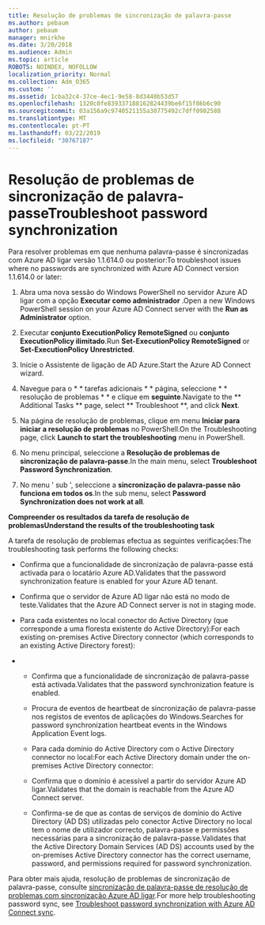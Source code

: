 ```yaml
---
title: Resolução de problemas de sincronização de palavra-passe
ms.author: pebaum
author: pebaum
manager: mnirkhe
ms.date: 3/20/2018
ms.audience: Admin
ms.topic: article
ROBOTS: NOINDEX, NOFOLLOW
localization_priority: Normal
ms.collection: Adm_O365
ms.custom: ''
ms.assetid: 1cba32c4-37ce-4ec1-9e58-8d3440b53d57
ms.openlocfilehash: 1320c0fe839337188162824439be6f15f86b6c90
ms.sourcegitcommit: 03a156a9c9740521155a30775492c7dff0982588
ms.translationtype: MT
ms.contentlocale: pt-PT
ms.lasthandoff: 03/22/2019
ms.locfileid: "30767187"
---
```

# <a name="troubleshoot-password-synchronization"></a><span data-ttu-id="79234-102">Resolução de problemas de sincronização de palavra-passe</span><span class="sxs-lookup"><span data-stu-id="79234-102">Troubleshoot password synchronization</span></span>

<span data-ttu-id="79234-103">Para resolver problemas em que nenhuma palavra-passe é sincronizadas com Azure AD ligar versão 1.1.614.0 ou posterior:</span><span class="sxs-lookup"><span data-stu-id="79234-103">To troubleshoot issues where no passwords are synchronized with Azure AD Connect version 1.1.614.0 or later:</span></span>
  
1. <span data-ttu-id="79234-104">Abra uma nova sessão do Windows PowerShell no servidor Azure AD ligar com a opção **Executar como administrador** .</span><span class="sxs-lookup"><span data-stu-id="79234-104">Open a new Windows PowerShell session on your Azure AD Connect server with the **Run as Administrator** option.</span></span> 
    
2. <span data-ttu-id="79234-105">Executar **conjunto ExecutionPolicy RemoteSigned** ou **conjunto ExecutionPolicy ilimitado**.</span><span class="sxs-lookup"><span data-stu-id="79234-105">Run **Set-ExecutionPolicy RemoteSigned** or **Set-ExecutionPolicy Unrestricted**.</span></span> 
    
3. <span data-ttu-id="79234-106">Inicie o Assistente de ligação de AD Azure.</span><span class="sxs-lookup"><span data-stu-id="79234-106">Start the Azure AD Connect wizard.</span></span>
    
4. <span data-ttu-id="79234-107">Navegue para o \* \* tarefas adicionais \* \* página, seleccione \* \* resolução de problemas \* \* e clique em **seguinte**.</span><span class="sxs-lookup"><span data-stu-id="79234-107">Navigate to the \*\* Additional Tasks \*\* page, select \*\* Troubleshoot \*\*, and click **Next**.</span></span> 
    
5. <span data-ttu-id="79234-108">Na página de resolução de problemas, clique em menu **Iniciar para iniciar a resolução de problemas** no PowerShell.</span><span class="sxs-lookup"><span data-stu-id="79234-108">On the Troubleshooting page, click **Launch to start the troubleshooting** menu in PowerShell.</span></span> 
    
6. <span data-ttu-id="79234-109">No menu principal, seleccione a **Resolução de problemas de sincronização de palavra-passe**.</span><span class="sxs-lookup"><span data-stu-id="79234-109">In the main menu, select **Troubleshoot Password Synchronization**.</span></span> 
    
7. <span data-ttu-id="79234-110">No menu ' sub ', seleccione a **sincronização de palavra-passe não funciona em todos os**.</span><span class="sxs-lookup"><span data-stu-id="79234-110">In the sub menu, select **Password Synchronization does not work at all**.</span></span> 
    
 <span data-ttu-id="79234-111">**Compreender os resultados da tarefa de resolução de problemas**</span><span class="sxs-lookup"><span data-stu-id="79234-111">**Understand the results of the troubleshooting task**</span></span>
  
<span data-ttu-id="79234-112">A tarefa de resolução de problemas efectua as seguintes verificações:</span><span class="sxs-lookup"><span data-stu-id="79234-112">The troubleshooting task performs the following checks:</span></span>
  
- <span data-ttu-id="79234-113">Confirma que a funcionalidade de sincronização de palavra-passe está activada para o locatário Azure AD.</span><span class="sxs-lookup"><span data-stu-id="79234-113">Validates that the password synchronization feature is enabled for your Azure AD tenant.</span></span>
    
- <span data-ttu-id="79234-114">Confirma que o servidor de Azure AD ligar não está no modo de teste.</span><span class="sxs-lookup"><span data-stu-id="79234-114">Validates that the Azure AD Connect server is not in staging mode.</span></span>
    
- <span data-ttu-id="79234-115">Para cada existentes no local conector do Active Directory (que corresponde a uma floresta existente do Active Directory):</span><span class="sxs-lookup"><span data-stu-id="79234-115">For each existing on-premises Active Directory connector (which corresponds to an existing Active Directory forest):</span></span>
    
- 
  - <span data-ttu-id="79234-116">Confirma que a funcionalidade de sincronização de palavra-passe está activada.</span><span class="sxs-lookup"><span data-stu-id="79234-116">Validates that the password synchronization feature is enabled.</span></span>
    
  - <span data-ttu-id="79234-117">Procura de eventos de heartbeat de sincronização de palavra-passe nos registos de eventos de aplicações do Windows.</span><span class="sxs-lookup"><span data-stu-id="79234-117">Searches for password synchronization heartbeat events in the Windows Application Event logs.</span></span>
    
  - <span data-ttu-id="79234-118">Para cada domínio do Active Directory com o Active Directory connector no local:</span><span class="sxs-lookup"><span data-stu-id="79234-118">For each Active Directory domain under the on-premises Active Directory connector:</span></span>
    
  - <span data-ttu-id="79234-119">Confirma que o domínio é acessível a partir do servidor Azure AD ligar.</span><span class="sxs-lookup"><span data-stu-id="79234-119">Validates that the domain is reachable from the Azure AD Connect server.</span></span>
    
  - <span data-ttu-id="79234-120">Confirma-se de que as contas de serviços de domínio do Active Directory (AD DS) utilizadas pelo conector Active Directory no local tem o nome de utilizador correcto, palavra-passe e permissões necessárias para a sincronização de palavra-passe.</span><span class="sxs-lookup"><span data-stu-id="79234-120">Validates that the Active Directory Domain Services (AD DS) accounts used by the on-premises Active Directory connector has the correct username, password, and permissions required for password synchronization.</span></span>
    
<span data-ttu-id="79234-121">Para obter mais ajuda, resolução de problemas de sincronização de palavra-passe, consulte [sincronização de palavra-passe de resolução de problemas com sincronização Azure AD ligar](https://docs.microsoft.com/azure/active-directory/connect/active-directory-aadconnectsync-troubleshoot-password-synchronization).</span><span class="sxs-lookup"><span data-stu-id="79234-121">For more help troubleshooting password sync, see [Troubleshoot password synchronization with Azure AD Connect sync](https://docs.microsoft.com/azure/active-directory/connect/active-directory-aadconnectsync-troubleshoot-password-synchronization).</span></span>
  

